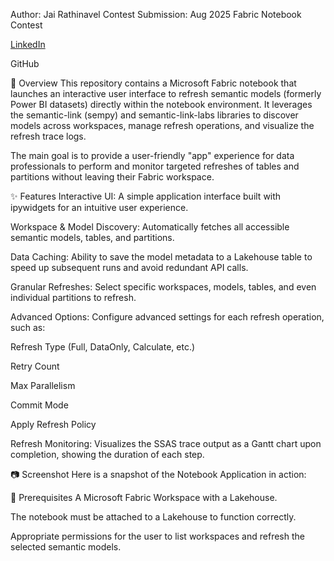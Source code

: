 Author: Jai Rathinavel
Contest Submission: Aug 2025 Fabric Notebook Contest

[LinkedIn]([url](https://www.linkedin.com/in/jai-rathinavel/))

GitHub

📖 Overview
This repository contains a Microsoft Fabric notebook that launches an interactive user interface to refresh semantic models (formerly Power BI datasets) directly within the notebook environment. It leverages the semantic-link (sempy) and semantic-link-labs libraries to discover models across workspaces, manage refresh operations, and visualize the refresh trace logs.

The main goal is to provide a user-friendly "app" experience for data professionals to perform and monitor targeted refreshes of tables and partitions without leaving their Fabric workspace.

✨ Features
Interactive UI: A simple application interface built with ipywidgets for an intuitive user experience.

Workspace & Model Discovery: Automatically fetches all accessible semantic models, tables, and partitions.

Data Caching: Ability to save the model metadata to a Lakehouse table to speed up subsequent runs and avoid redundant API calls.

Granular Refreshes: Select specific workspaces, models, tables, and even individual partitions to refresh.

Advanced Options: Configure advanced settings for each refresh operation, such as:

Refresh Type (Full, DataOnly, Calculate, etc.)

Retry Count

Max Parallelism

Commit Mode

Apply Refresh Policy

Refresh Monitoring: Visualizes the SSAS trace output as a Gantt chart upon completion, showing the duration of each step.

📷 Screenshot
Here is a snapshot of the Notebook Application in action:

🔧 Prerequisites
A Microsoft Fabric Workspace with a Lakehouse.

The notebook must be attached to a Lakehouse to function correctly.

Appropriate permissions for the user to list workspaces and refresh the selected semantic models.
